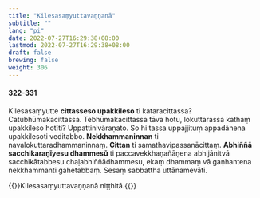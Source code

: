 ```yaml
---
title: "Kilesasaṃyuttavaṇṇanā"
subtitle: ""
lang: "pi"
date: 2022-07-27T16:29:38+08:00
lastmod: 2022-07-27T16:29:38+08:00
draft: false
brewing: false
weight: 306
---
```


#### 322-331

Kilesasaṃyutte **cittasseso upakkileso** ti kataracittassa? Catubhūmakacittassa. Tebhūmakacittassa tāva hotu, lokuttarassa kathaṃ upakkileso hotīti? Uppattinivāraṇato. So hi tassa uppajjituṃ appadānena upakkilesoti veditabbo. **Nekkhammaninnan** ti navalokuttaradhammaninnaṃ. **Cittan** ti samathavipassanācittaṃ. **Abhiññā sacchikaraṇīyesu dhammesū** ti paccavekkhaṇañāṇena abhijānitvā sacchikātabbesu chaḷabhiññādhammesu, ekaṃ dhammaṃ vā gaṇhantena nekkhammanti gahetabbaṃ. Sesaṃ sabbattha uttānamevāti.

{{<eof>}}Kilesasaṃyuttavaṇṇanā niṭṭhitā.{{</eof>}}